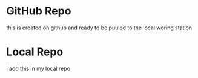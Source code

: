 # GitHub Repo 
this is created on github and ready to be puuled to the local woring station 
# Local Repo 
i add this in my local repo